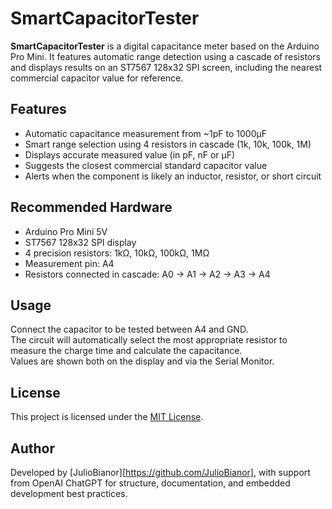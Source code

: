 # SmartCapacitorTester

**SmartCapacitorTester** is a digital capacitance meter based on the Arduino Pro Mini. It features automatic range detection using a cascade of resistors and displays results on an ST7567 128x32 SPI screen, including the nearest commercial capacitor value for reference.

## Features

- Automatic capacitance measurement from ~1pF to 1000µF
- Smart range selection using 4 resistors in cascade (1k, 10k, 100k, 1M)
- Displays accurate measured value (in pF, nF or µF)
- Suggests the closest commercial standard capacitor value
- Alerts when the component is likely an inductor, resistor, or short circuit

## Recommended Hardware

- Arduino Pro Mini 5V
- ST7567 128x32 SPI display
- 4 precision resistors: 1kΩ, 10kΩ, 100kΩ, 1MΩ
- Measurement pin: A4
- Resistors connected in cascade: A0 → A1 → A2 → A3 → A4

## Usage

Connect the capacitor to be tested between A4 and GND.  
The circuit will automatically select the most appropriate resistor to measure the charge time and calculate the capacitance.  
Values are shown both on the display and via the Serial Monitor.

## License

This project is licensed under the [MIT License](LICENSE).

## Author

Developed by [JulioBianor][https://github.com/JulioBianor], with support from OpenAI ChatGPT for structure, documentation, and embedded development best practices.
